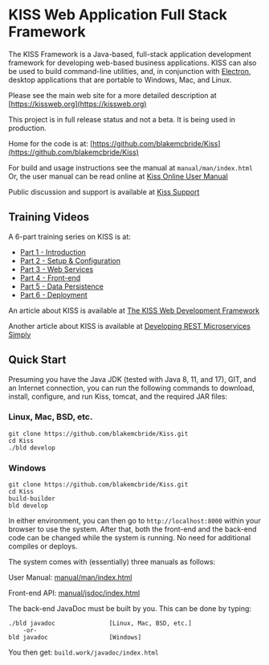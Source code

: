 # KISS Web Application Full Stack Framework


The KISS Framework is a Java-based, full-stack application development framework for
developing web-based business applications. KISS can also be used to
build command-line utilities, and, in conjunction with
[Electron](https://electronjs.org), desktop applications that are
portable to Windows, Mac, and Linux.


Please see the main web site for a more detailed description at
[https://kissweb.org](https://kissweb.org)

This project is in full release status and not a beta.  It is being used in production.  

Home for the code is at:  [https://github.com/blakemcbride/Kiss](https://github.com/blakemcbride/Kiss)

For build and usage instructions see the manual at `manual/man/index.html`
Or, the user manual can be read online at [Kiss Online User Manual](http://htmlpreview.github.io/?https://github.com/blakemcbride/Kiss/blob/master/manual/man/index.html)

Public discussion and support is available at [Kiss Support](https://groups.google.com/forum/#!forum/kissweb)

## Training Videos

A 6-part training series on KISS is at:

* [Part 1 - Introduction](https://youtu.be/FAnL7dpMld4)
* [Part 2 - Setup & Configuration](https://youtu.be/xT-C-yQo0Ec)
* [Part 3 - Web Services](https://youtu.be/9zRZcxMjoW0)
* [Part 4 - Front-end](https://youtu.be/zMjrp-ft_Tc)
* [Part 5 - Data Persistence](https://youtu.be/pS7DezhYpGo)
* [Part 6 - Deployment](https://youtu.be/fGEzv7uuJCk)

An article about KISS is available at [The KISS Web Development Framework](https://www.linuxjournal.com/content/kiss-web-development-framework)

Another article about KISS is available at [Developing REST Microservices Simply](https://medium.com/codex/developing-rest-microservices-simply-ed934f846ff3)

## Quick Start

Presuming you have the Java JDK (tested with Java 8, 11, and 17), GIT, and an
Internet connection, you can run the following commands to download, install,
configure, and run Kiss, tomcat, and the required JAR files:

### Linux, Mac, BSD, etc.

    git clone https://github.com/blakemcbride/Kiss.git
    cd Kiss
    ./bld develop

### Windows

    git clone https://github.com/blakemcbride/Kiss.git
    cd Kiss
    build-builder
    bld develop

In either environment, you can then go to `http://localhost:8000`
within your browser to use the system.  After that, both the front-end
and the back-end code can be changed while the system is running. No need for
additional compiles or deploys.

The system comes with (essentially) three manuals as follows:


User Manual:        [manual/man/index.html](https://htmlpreview.github.io/?https://github.com/blakemcbride/Kiss/blob/master/manual/man/index.html)

Front-end API:      [manual/jsdoc/index.html](https://htmlpreview.github.io/?https://github.com/blakemcbride/Kiss/blob/master/manual/jsdoc/index.html)

The back-end JavaDoc must be built by you.  This can be done by typing:

    ./bld javadoc               [Linux, Mac, BSD, etc.]
        -or-
    bld javadoc                 [Windows]

You then get:  `build.work/javadoc/index.html`
